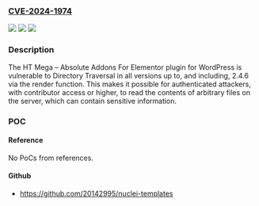 ### [CVE-2024-1974](https://cve.mitre.org/cgi-bin/cvename.cgi?name=CVE-2024-1974)
![](https://img.shields.io/static/v1?label=Product&message=HT%20Mega%20%E2%80%93%20Absolute%20Addons%20For%20Elementor&color=blue)
![](https://img.shields.io/static/v1?label=Version&message=*%3C%3D%202.4.6%20&color=brighgreen)
![](https://img.shields.io/static/v1?label=Vulnerability&message=CWE-22%20Improper%20Limitation%20of%20a%20Pathname%20to%20a%20Restricted%20Directory%20('Path%20Traversal')&color=brighgreen)

### Description

The HT Mega – Absolute Addons For Elementor plugin for WordPress is vulnerable to Directory Traversal in all versions up to, and including, 2.4.6 via the render function. This makes it possible for authenticated attackers, with contributor access or higher, to read the contents of arbitrary files on the server, which can contain sensitive information.

### POC

#### Reference
No PoCs from references.

#### Github
- https://github.com/20142995/nuclei-templates

